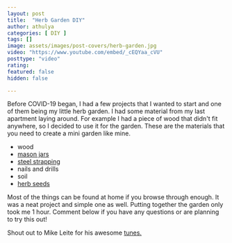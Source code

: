 ```yaml
---
layout: post
title:  "Herb Garden DIY"
author: athulya
categories: [ DIY ]
tags: []
image: assets/images/post-covers/herb-garden.jpg
video: "https://www.youtube.com/embed/_cEQYaa_cVU"
posttype: "video"
rating: 
featured: false
hidden: false

---
```


Before COVID-19 began, I had a few projects that I wanted to start and one of them being my little herb garden. I had some material from my last apartment laying around. For example I had a piece of wood that didn't fit anywhere, so I decided to use it for the garden. These are the materials that you need to create a mini garden like mine.

- wood
- [mason jars](https://www.canadiantire.ca/en/pdp/golden-harvest-mason-jars-500-ml-12-pk-0422509p.html#srp)
- [steel strapping](https://www.canadiantire.ca/en/pdp/dahl-all-round-steel-pipe-strapping-0633641p.html#srp)
- nails and drills
- soil
- [herb seeds](https://www.canadiantire.ca/en/pdp/mckenzie-herb-seeds-0598133p.html#srp)

Most of the things can be found at home if you browse through enough. It was a neat project and simple one as well. Putting together the garden only took me 1 hour. Comment below if you have any questions or are planning to try this out!

Shout out to Mike Leite for his awesome [tunes.](https://soundcloud.com/mikeleite/tropical-sensation-instrumental-free-download)